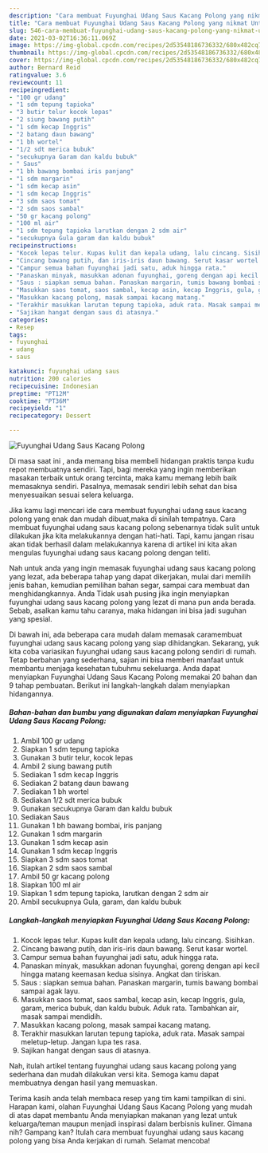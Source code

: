 ```yaml
---
description: "Cara membuat Fuyunghai Udang Saus Kacang Polong yang nikmat Untuk Jualan"
title: "Cara membuat Fuyunghai Udang Saus Kacang Polong yang nikmat Untuk Jualan"
slug: 546-cara-membuat-fuyunghai-udang-saus-kacang-polong-yang-nikmat-untuk-jualan
date: 2021-03-02T16:36:11.069Z
image: https://img-global.cpcdn.com/recipes/2d53548186736332/680x482cq70/fuyunghai-udang-saus-kacang-polong-foto-resep-utama.jpg
thumbnail: https://img-global.cpcdn.com/recipes/2d53548186736332/680x482cq70/fuyunghai-udang-saus-kacang-polong-foto-resep-utama.jpg
cover: https://img-global.cpcdn.com/recipes/2d53548186736332/680x482cq70/fuyunghai-udang-saus-kacang-polong-foto-resep-utama.jpg
author: Bernard Reid
ratingvalue: 3.6
reviewcount: 11
recipeingredient:
- "100 gr udang"
- "1 sdm tepung tapioka"
- "3 butir telur kocok lepas"
- "2 siung bawang putih"
- "1 sdm kecap Inggris"
- "2 batang daun bawang"
- "1 bh wortel"
- "1/2 sdt merica bubuk"
- "secukupnya Garam dan kaldu bubuk"
- " Saus"
- "1 bh bawang bombai iris panjang"
- "1 sdm margarin"
- "1 sdm kecap asin"
- "1 sdm kecap Inggris"
- "3 sdm saos tomat"
- "2 sdm saos sambal"
- "50 gr kacang polong"
- "100 ml air"
- "1 sdm tepung tapioka larutkan dengan 2 sdm air"
- "secukupnya Gula garam dan kaldu bubuk"
recipeinstructions:
- "Kocok lepas telur. Kupas kulit dan kepala udang, lalu cincang. Sisihkan."
- "Cincang bawang putih, dan iris-iris daun bawang. Serut kasar wortel."
- "Campur semua bahan fuyunghai jadi satu, aduk hingga rata."
- "Panaskan minyak, masukkan adonan fuyunghai, goreng dengan api kecil hingga matang keemasan kedua sisinya. Angkat dan tiriskan."
- "Saus : siapkan semua bahan. Panaskan margarin, tumis bawang bombai sampai agak layu."
- "Masukkan saos tomat, saos sambal, kecap asin, kecap Inggris, gula, garam, merica bubuk, dan kaldu bubuk. Aduk rata. Tambahkan air, masak sampai mendidih."
- "Masukkan kacang polong, masak sampai kacang matang."
- "Terakhir masukkan larutan tepung tapioka, aduk rata. Masak sampai meletup-letup. Jangan lupa tes rasa."
- "Sajikan hangat dengan saus di atasnya."
categories:
- Resep
tags:
- fuyunghai
- udang
- saus

katakunci: fuyunghai udang saus 
nutrition: 200 calories
recipecuisine: Indonesian
preptime: "PT12M"
cooktime: "PT36M"
recipeyield: "1"
recipecategory: Dessert

---
```



![Fuyunghai Udang Saus Kacang Polong](https://img-global.cpcdn.com/recipes/2d53548186736332/680x482cq70/fuyunghai-udang-saus-kacang-polong-foto-resep-utama.jpg)

Di masa  saat ini , anda memang bisa membeli hidangan praktis tanpa kudu repot membuatnya sendiri. Tapi, bagi mereka yang ingin memberikan masakan terbaik untuk orang tercinta, maka kamu memang lebih baik memasaknya sendiri. Pasalnya, memasak sendiri lebih sehat dan bisa menyesuaikan sesuai selera keluarga.

Jika kamu lagi mencari ide cara membuat fuyunghai udang saus kacang polong yang enak dan mudah dibuat,maka di sinilah tempatnya. Cara membuat fuyunghai udang saus kacang polong  sebenarnya tidak sulit untuk dilakukan jika kita melakukannya dengan hati-hati. Tapi, kamu jangan risau akan tidak berhasil dalam melakukannya 
karena di artikel ini kita akan mengulas fuyunghai udang saus kacang polong dengan teliti.  



Nah untuk anda yang ingin memasak fuyunghai udang saus kacang polong yang lezat, ada beberapa tahap yang dapat dikerjakan, mulai dari memilih jenis bahan, kemudian pemilihan bahan segar, sampai cara membuat dan menghidangkannya. Anda Tidak usah pusing jika ingin menyiapkan fuyunghai udang saus kacang polong yang lezat di mana pun anda berada. Sebab, asalkan kamu  tahu caranya, maka hidangan ini bisa jadi suguhan yang spesial.

Di bawah ini, ada beberapa cara mudah dalam memasak caramembuat fuyunghai udang saus kacang polong yang siap dihidangkan. Sekarang, yuk kita coba variasikan fuyunghai udang saus kacang polong sendiri di rumah. Tetap berbahan yang sederhana, sajian ini bisa memberi manfaat untuk membantu menjaga kesehatan tubuhmu sekeluarga. Anda dapat menyiapkan Fuyunghai Udang Saus Kacang Polong memakai 20 bahan dan 9 tahap pembuatan. Berikut ini langkah-langkah dalam menyiapkan hidangannya.

<!--inarticleads1-->

##### Bahan-bahan dan bumbu yang digunakan dalam menyiapkan Fuyunghai Udang Saus Kacang Polong:

1. Ambil 100 gr udang
1. Siapkan 1 sdm tepung tapioka
1. Gunakan 3 butir telur, kocok lepas
1. Ambil 2 siung bawang putih
1. Sediakan 1 sdm kecap Inggris
1. Sediakan 2 batang daun bawang
1. Sediakan 1 bh wortel
1. Sediakan 1/2 sdt merica bubuk
1. Gunakan secukupnya Garam dan kaldu bubuk
1. Sediakan  Saus
1. Gunakan 1 bh bawang bombai, iris panjang
1. Gunakan 1 sdm margarin
1. Gunakan 1 sdm kecap asin
1. Gunakan 1 sdm kecap Inggris
1. Siapkan 3 sdm saos tomat
1. Siapkan 2 sdm saos sambal
1. Ambil 50 gr kacang polong
1. Siapkan 100 ml air
1. Siapkan 1 sdm tepung tapioka, larutkan dengan 2 sdm air
1. Ambil secukupnya Gula, garam, dan kaldu bubuk




<!--inarticleads2-->

##### Langkah-langkah menyiapkan Fuyunghai Udang Saus Kacang Polong:

1. Kocok lepas telur. Kupas kulit dan kepala udang, lalu cincang. Sisihkan.
1. Cincang bawang putih, dan iris-iris daun bawang. Serut kasar wortel.
1. Campur semua bahan fuyunghai jadi satu, aduk hingga rata.
1. Panaskan minyak, masukkan adonan fuyunghai, goreng dengan api kecil hingga matang keemasan kedua sisinya. Angkat dan tiriskan.
1. Saus : siapkan semua bahan. Panaskan margarin, tumis bawang bombai sampai agak layu.
1. Masukkan saos tomat, saos sambal, kecap asin, kecap Inggris, gula, garam, merica bubuk, dan kaldu bubuk. Aduk rata. Tambahkan air, masak sampai mendidih.
1. Masukkan kacang polong, masak sampai kacang matang.
1. Terakhir masukkan larutan tepung tapioka, aduk rata. Masak sampai meletup-letup. Jangan lupa tes rasa.
1. Sajikan hangat dengan saus di atasnya.




Nah, itulah artikel tentang  fuyunghai udang saus kacang polong  yang sederhana dan mudah dilakukan versi kita. Semoga kamu dapat membuatnya dengan hasil yang memuaskan. 

Terima kasih anda telah membaca resep yang tim kami tampilkan di sini. Harapan kami, olahan  Fuyunghai Udang Saus Kacang Polong yang mudah di atas dapat membantu Anda menyiapkan makanan yang lezat untuk keluarga/teman maupun menjadi inspirasi dalam berbisnis kuliner. Gimana nih? Gampang kan? Itulah cara membuat fuyunghai udang saus kacang polong yang bisa Anda kerjakan di rumah. Selamat mencoba!

